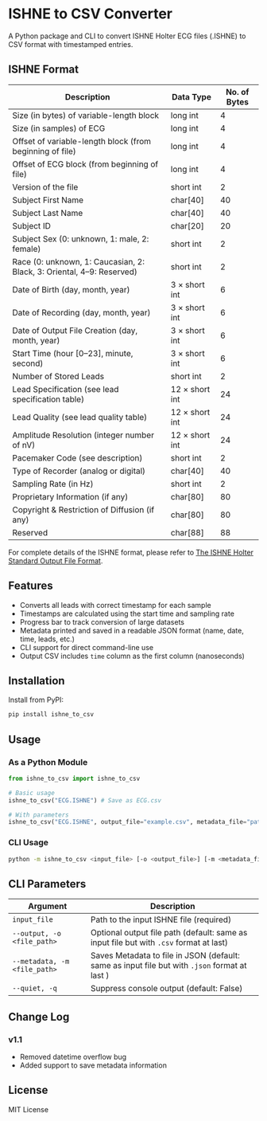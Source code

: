 # ISHNE to CSV Converter

A Python package and CLI to convert ISHNE Holter ECG files (.ISHNE) to CSV format with timestamped entries.

## ISHNE Format

| Description | Data Type | No. of Bytes |
|-------------|-----------|--------------|
| Size (in bytes) of variable-length block | long int | 4 |
| Size (in samples) of ECG | long int | 4 |
| Offset of variable-length block (from beginning of file) | long int | 4 |
| Offset of ECG block (from beginning of file) | long int | 4 |
| Version of the file | short int | 2 |
| Subject First Name | char[40] | 40 |
| Subject Last Name | char[40] | 40 |
| Subject ID | char[20] | 20 |
| Subject Sex (0: unknown, 1: male, 2: female) | short int | 2 |
| Race (0: unknown, 1: Caucasian, 2: Black, 3: Oriental, 4–9: Reserved) | short int | 2 |
| Date of Birth (day, month, year) | 3 × short int | 6 |
| Date of Recording (day, month, year) | 3 × short int | 6 |
| Date of Output File Creation (day, month, year) | 3 × short int | 6 |
| Start Time (hour [0–23], minute, second) | 3 × short int | 6 |
| Number of Stored Leads | short int | 2 |
| Lead Specification (see lead specification table) | 12 × short int | 24 |
| Lead Quality (see lead quality table) | 12 × short int | 24 |
| Amplitude Resolution (integer number of nV) | 12 × short int | 24 |
| Pacemaker Code (see description) | short int | 2 |
| Type of Recorder (analog or digital) | char[40] | 40 |
| Sampling Rate (in Hz) | short int | 2 |
| Proprietary Information (if any) | char[80] | 80 |
| Copyright & Restriction of Diffusion (if any) | char[80] | 80 |
| Reserved | char[88] | 88 |

For complete details of the ISHNE format, please refer to [The ISHNE Holter Standard Output File Format](https://www.amps-llc.com/uploads/2017-12-7/The_ISHNE_Format.pdf).

## Features

- Converts all leads with correct timestamp for each sample
- Timestamps are calculated using the start time and sampling rate
- Progress bar to track conversion of large datasets
- Metadata printed and saved in a readable JSON format (name, date, time, leads, etc.)
- CLI support for direct command-line use
- Output CSV includes `time` column as the first column (nanoseconds)

## Installation

Install from PyPI:

```bash
pip install ishne_to_csv
```

## Usage

### As a Python Module

```python
from ishne_to_csv import ishne_to_csv

# Basic usage
ishne_to_csv("ECG.ISHNE") # Save as ECG.csv

# With parameters
ishne_to_csv("ECG.ISHNE", output_file="example.csv", metadata_file="patient_1.json", verbose=True)
```

### CLI Usage

```bash
python -m ishne_to_csv <input_file> [-o <output_file>] [-m <metadata_file] [-q] 
```

## CLI Parameters

| Argument | Description |
|----------|-------------|
| `input_file` | Path to the input ISHNE file (required) |
| `--output, -o <file_path>` | Optional output file path (default: same as input file but with `.csv` format at last) |
| `--metadata, -m <file_path>` |  Saves Metadata to file in JSON (default: same as input file but with `.json` format at last ) |
| `--quiet, -q` | Suppress console output (default: False) |

## Change Log

### v1.1
- Removed datetime overflow bug 
- Added support to save metadata information

## License

MIT License